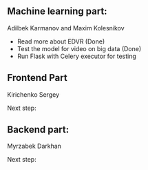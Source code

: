 ## Machine learning part:
Adilbek Karmanov and Maxim Kolesnikov
- Read more about EDVR (Done)
- Test the model for video on big data (Done)
- Run Flask with Celery executor for testing


## Frontend Part
Kirichenko Sergey

Next step:




## Backend part:
Myrzabek Darkhan

Next step:

